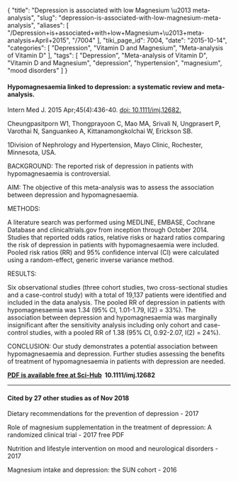 {
    "title": "Depression is associated with low Magnesium \u2013 meta-analysis",
    "slug": "depression-is-associated-with-low-magnesium-meta-analysis",
    "aliases": [
        "/Depression+is+associated+with+low+Magnesium+\u2013+meta-analysis+April+2015",
        "/7004"
    ],
    "tiki_page_id": 7004,
    "date": "2015-10-14",
    "categories": [
        "Depression",
        "Vitamin D and Magnesium",
        "Meta-analysis of Vitamin D"
    ],
    "tags": [
        "Depression",
        "Meta-analysis of Vitamin D",
        "Vitamin D and Magnesium",
        "depression",
        "hypertension",
        "magnesium",
        "mood disorders"
    ]
}


#### Hypomagnesaemia linked to depression: a systematic review and meta-analysis.

Intern Med J. 2015 Apr;45(4):436-40. [doi: 10.1111/imj.12682.](https://doi.org/10.1111/imj.12682.)

Cheungpasitporn W1, Thongprayoon C, Mao MA, Srivali N, Ungprasert P, Varothai N, Sanguankeo A, Kittanamongkolchai W, Erickson SB.

1Division of Nephrology and Hypertension, Mayo Clinic, Rochester, Minnesota, USA.

BACKGROUND: The reported risk of depression in patients with hypomagnesaemia is controversial.

AIM: The objective of this meta-analysis was to assess the association between depression and hypomagnesaemia.

METHODS:

A literature search was performed using MEDLINE, EMBASE, Cochrane Database and clinicaltrials.gov from inception through October 2014. Studies that reported odds ratios, relative risks or hazard ratios comparing the risk of depression in patients with hypomagnesaemia were included. Pooled risk ratios (RR) and 95% confidence interval (CI) were calculated using a random-effect, generic inverse variance method.

RESULTS:

Six observational studies (three cohort studies, two cross-sectional studies and a case-control study) with a total of 19,137 patients were identified and included in the data analysis. The pooled RR of depression in patients with hypomagnesaemia was 1.34 (95% CI, 1.01-1.79, I(2) = 33%). The association between depression and hypomagnesaemia was marginally insignificant after the sensitivity analysis including only cohort and case-control studies, with a pooled RR of 1.38 (95% CI, 0.92-2.07, I(2) = 24%).

CONCLUSION: Our study demonstrates a potential association between hypomagnesaemia and depression. Further studies assessing the benefits of treatment of hypomagnesaemia in patients with depression are needed.

 **[PDF is available free at Sci-Hub](/posts/off-topic-10-ways-to-find-medical-studies-on-the-web) &nbsp;10.1111/imj.12682** 

---

#### Cited by 27 other studies as of Nov 2018

Dietary recommendations for the prevention of depression - 2017

Role of magnesium supplementation in the treatment of depression: A randomized clinical trial - 2017  free PDF

Nutrition and lifestyle intervention on mood and neurological disorders - 2017

Magnesium intake and depression: the SUN cohort - 2016